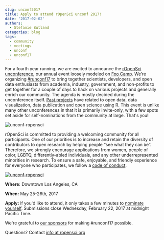 ```yaml
---
slug: unconf2017
title: Apply to attend rOpenSci unconf 2017!
date: '2017-02-02'
authors:
  - Stefanie Butland
categories: blog
tags:
  - community
  - meetings
  - unconf
  - unconf17
---
```


For a fourth year running, we are excited to announce the [rOpenSci unconference](https://unconf17.ropensci.org/), our annual event loosely modeled on [Foo Camp](https://en.wikipedia.org/wiki/Foo_Camp). We're organizing [#runconf17](https://twitter.com/search?f=tweets&q=%23runconf17) to bring together scientists, developers, and open data enthusiasts from academia, industry, government, and non-profits to get together for a couple of days to hack on various projects and generally enrich our community. The agenda is mostly decided during the unconference itself. [Past projects](https://github.com/ropensci/unconf16) have related to open data, data visualization, data publication and open science using R. This event is unlike many other unconferences in that it is primarily invite-only, with a few spots set aside for self-nominations from the community at large. That's you!

![unconf-ropensci](/assets/blog-images/2017-02-01-unconf2017/ropensci_v3.mp4.Still002.jpg)

rOpenSci is committed to providing a welcoming community for all participants. One of our priorities is to increase and retain the diversity of contributors to open research by helping people “see what they can be”. Therefore, we strongly encourage applications from women, people of color, LGBTQ, differently-abled individuals, and any other underrepresented minorities in research. To ensure a safe, enjoyable, and friendly experience for everyone who participates, we follow a [code of conduct](https://unconf17.ropensci.org/coc.html).

[![unconf-ropensci](https://unconf17.ropensci.org/images/LA.png)](https://unconf17.ropensci.org)

**Where:** Downtown Los Angeles, CA

**When:** May 25-26th, 2017

**Apply:** If you'd like to attend, it only takes a few minutes to [nominate yourself](https://unconf17.ropensci.org/apply). Submissions close Wednesday, February 22, 2017 at midnight Pacific Time.

We're grateful to [our sponsors](https://unconf17.ropensci.org/#sponsors) for making #runconf17 possible.

Questions? Contact [info at ropensci org](/contact/)
